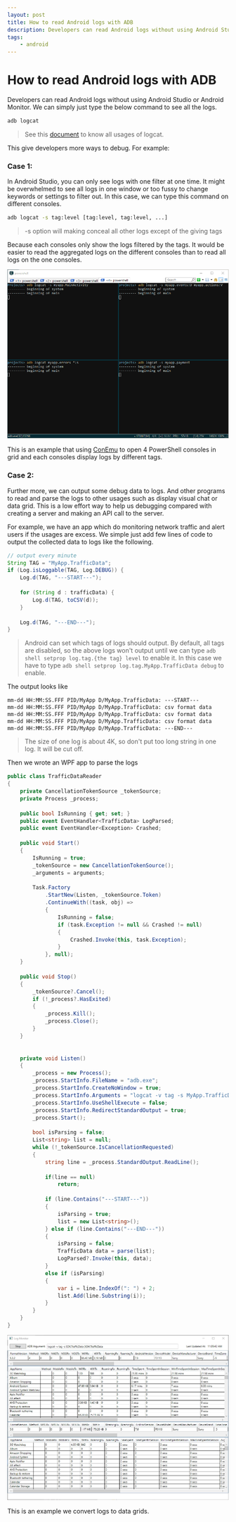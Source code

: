```yaml
---
layout: post
title: How to read Android logs with ADB
description: Developers can read Android logs without using Android Studio or Android Monitor which give developers more ways to debug.
tags: 
    - android
---
```


# How to read Android logs with ADB

Developers can read Android logs without using Android Studio or Android Monitor. We can simply just type the below command to see all the logs. 

``` bash
adb logcat
```

> See this [document](https://developer.android.com/studio/command-line/logcat.html) to know all usages of logcat.


This give developers more ways to debug. For example:

### Case 1: 
In Android Studio, you can only see logs with one filter at one time. It might be overwhelmed to see all logs in one window or too fussy to change keywords or settings to filter out. In this case, we can type this command on different consoles.

``` bash
adb logcat -s tag:level [tag:level, tag:level, ...]
```

> -s option will making conceal all other logs except of the giving tags 

Because each consoles only show the logs filtered by the tags. It would be easier to read the aggregated logs on the different consoles than to read all logs on the one consoles.

![Case 1](/assets/images/2017-10-11-logcat-1.png)

This is an example that using [ConEmu](https://conemu.github.io/) to open 4 PowerShell consoles in grid and each consoles display logs by different tags.

### Case 2:
Further more, we can output some debug data to logs. And other programs to read and parse the logs to other usages such as display visual chat or data grid. This is a low effort way to help us debugging compared with creating a server and making an API call to the server.

For example, we have an app which do monitoring network traffic and alert users if the usages are excess. We simple just add few lines of code to output the collected data to logs like the following.

``` java
// output every minute
String TAG = "MyApp.TrafficData";
if (Log.isLoggable(TAG, Log.DEBUG)) {
    Log.d(TAG, "---START---");

    for (String d : trafficData) {
        Log.d(TAG, toCSV(d));
    }

    Log.d(TAG, "---END---");
}
```

> Android can set which tags of logs should output. By default, all tags are disabled, so the above logs won't output until we can type `adb shell setprop log.tag.{the tag} level` to enable it. In this case we have to type `adb shell setprop log.tag.MyApp.TrafficData debug` to enable.

The output looks like

```
mm-dd HH:MM:SS.FFF PID/MyApp D/MyApp.TrafficData: ---START---
mm-dd HH:MM:SS.FFF PID/MyApp D/MyApp.TrafficData: csv format data
mm-dd HH:MM:SS.FFF PID/MyApp D/MyApp.TrafficData: csv format data
mm-dd HH:MM:SS.FFF PID/MyApp D/MyApp.TrafficData: csv format data
mm-dd HH:MM:SS.FFF PID/MyApp D/MyApp.TrafficData: ---END---
```

> The size of one log is about 4K, so don't put too long string in one log. It will be cut off.

Then we wrote an WPF app to parse the logs

``` cs
public class TrafficDataReader
{
    private CancellationTokenSource _tokenSource;
    private Process _process;

    public bool IsRunning { get; set; }
    public event EventHandler<TrafficData> LogParsed;
    public event EventHandler<Exception> Crashed;

    public void Start()
    {
        IsRunning = true;
        _tokenSource = new CancellationTokenSource();
        _arguments = arguments;

        Task.Factory
            .StartNew(Listen, _tokenSource.Token)
            .ContinueWith((task, obj) =>
            {
                IsRunning = false;
                if (task.Exception != null && Crashed != null)
                {
                    Crashed.Invoke(this, task.Exception);
                }
            }, null);
    }

    public void Stop()
    {
        _tokenSource?.Cancel();
        if (!_process?.HasExited)
        {
            _process.Kill();
            _process.Close();
        }
    }


    private void Listen()
    {
        _process = new Process();
        _process.StartInfo.FileName = "adb.exe";
        _process.StartInfo.CreateNoWindow = true;
        _process.StartInfo.Arguments = "logcat -v tag -s MyApp.TrafficData";
        _process.StartInfo.UseShellExecute = false;
        _process.StartInfo.RedirectStandardOutput = true;
        _process.Start();

        bool isParsing = false;
        List<string> list = null;
        while (!_tokenSource.IsCancellationRequested)
        {
            string line = _process.StandardOutput.ReadLine();

            if(line == null)
                return;
            
            if (line.Contains("---START---"))
            {   
                isParsing = true;
                list = new List<string>();
            } else if (line.Contains("---END---"))
            {
                isParsing = false;
                TrafficData data = parse(list);
                LogParsed?.Invoke(this, data);
            }
            else if (isParsing)
            {
                var i = line.IndexOf(": ") + 2;
                list.Add(line.Substring(i));
            }
        }
    }
}
```

![Case 2](/assets/images/2017-10-11-logcat-2.png)

This is an example we convert logs to data grids.


